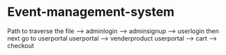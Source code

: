 # Event-management-system
Path to traverse the file -->
adminlogin --> adminsignup --> userlogin then next go to userportal
userportal --> venderproduct
userportal --> cart --> checkout
